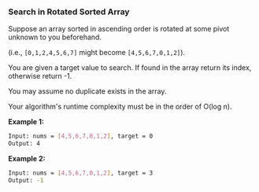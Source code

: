 ### Search in Rotated Sorted Array

Suppose an array sorted in ascending order is rotated at some pivot unknown to you beforehand.

(i.e., `[0,1,2,4,5,6,7]` might become `[4,5,6,7,0,1,2]`).

You are given a target value to search. If found in the array return its index, otherwise return -1.

You may assume no duplicate exists in the array.

Your algorithm's runtime complexity must be in the order of O(log n).

**Example 1:**

```bash
Input: nums = [4,5,6,7,0,1,2], target = 0
Output: 4
```

**Example 2:**
```bash
Input: nums = [4,5,6,7,0,1,2], target = 3
Output: -1
```